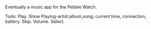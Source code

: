 Eventually a music app for the Pebble Watch.

Todo:
    Play. Show Playing-artist,album,song; current time, connection, battery.
    Skip.
    Volume.
    Select.
